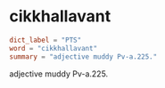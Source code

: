 # cikkhallavant

``` toml
dict_label = "PTS"
word = "cikkhallavant"
summary = "adjective muddy Pv-a.225."
```

adjective muddy Pv\-a.225.

